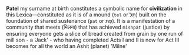 **Patel** my surname at birth constitutes a symbolic name for **civilization** in this Lexica—constituted as it is of a mound (`tel` or תֵּל) built on the foundation of shared sustenance (`pat` or פַּת). It is a  manifestation of a community that meets (मिलना) that has achieved `mishpat` (justice) by ensuring everyone gets a slice of bread created from grain by one run of mill son - a 'Jack' - who having completed Acts I and II is now for Act III becomes for all the world an Ashit (planet) 'Milne'